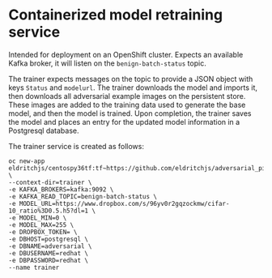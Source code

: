 # Containerized model retraining service

Intended for deployment on an OpenShift cluster. Expects an available Kafka broker, it will listen on the `benign-batch-status` topic. 

The trainer expects messages on the topic to provide a JSON object with keys `Status` and `modelurl`. The trainer downloads the model and imports it, then downloads all adversarial example images on the persistent store. These images are added to the training data used to generate the base model, and then the model is trained. Upon completion, the trainer saves the model and places an entry for the updated model information in a Postgresql database.

The trainer service is created as follows:

```
oc new-app eldritchjs/centospy36tf:tf~https://github.com/eldritchjs/adversarial_pipeline \
--context-dir=trainer \
-e KAFKA_BROKERS=kafka:9092 \
-e KAFKA_READ_TOPIC=benign-batch-status \
-e MODEL_URL=https://www.dropbox.com/s/96yv0r2gqzockmw/cifar-10_ratio%3D0.5.h5?dl=1 \
-e MODEL_MIN=0 \
-e MODEL_MAX=255 \
-e DROPBOX_TOKEN= \
-e DBHOST=postgresql \
-e DBNAME=adversarial \
-e DBUSERNAME=redhat \
-e DBPASSWORD=redhat \
--name trainer
```
